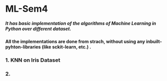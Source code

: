 # ML-Sem4

##### It has basic implementation of the algorithms of Machine Learning in Python over different dataset. 
#### All the implementations are done from strach, without using any inbuilt-pyhton-libraries (like sckit-learn, etc.) .


### 1. KNN on Iris Dataset
### 2. 
